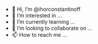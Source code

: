 - 👋 Hi, I’m @ihorconstantinoff
- 👀 I’m interested in ...
- 🌱 I’m currently learning ...
- 💞️ I’m looking to collaborate on ...
- 📫 How to reach me ...

<!---
ihorconstantinoff/ihorconstantinoff is a ✨ special ✨ repository because its `README.md` (this file) appears on your GitHub profile.
You can click the Preview link to take a look at your changes.
--->

